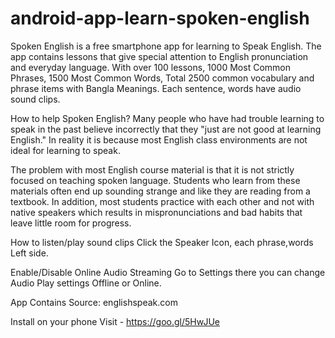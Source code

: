 # android-app-learn-spoken-english
Spoken English is a free smartphone app for learning to Speak English. The app contains lessons that give special attention to English pronunciation and everyday language. With over 100 lessons, 1000 Most Common Phrases, 1500 Most Common Words, Total 2500 common vocabulary and phrase items with Bangla Meanings. Each sentence, words have audio sound clips.

How to help Spoken English?
Many people who have had trouble learning to speak in the past believe incorrectly that they "just are not good at learning English." In reality it is because most English class environments are not ideal for learning to speak.

The problem with most English course material is that it is not strictly focused on teaching spoken language. Students who learn from these materials often end up sounding strange and like they are reading from a textbook. In addition, most students practice with each other and not with native speakers which results in mispronunciations and bad habits that leave little room for progress.

How to listen/play sound clips
Click the Speaker Icon, each phrase,words Left side.

Enable/Disable Online Audio Streaming
Go to Settings there you can change Audio Play settings Offline or Online.

App Contains Source: englishspeak.com 

Install on your phone 
Visit - https://goo.gl/5HwJUe

